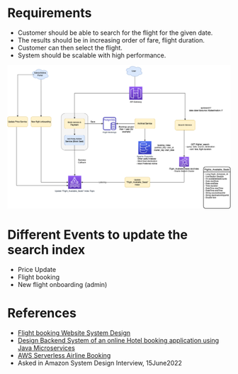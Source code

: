 
# Requirements
- Customer should be able to search for the flight for the given date. 
- The results should be in increasing order of fare, flight duration.
- Customer can then select the flight.
- System should be scalable with high performance.

![](MakeMyTripFlightSearch.drawio.png)

# Different Events to update the search index
- Price Update
- Flight booking
- New flight onboarding (admin)

[//]: # (# Estimation)

[//]: # (- Assuming each apache &#40; service &#41; server can handle 512 concurrent requests.)

[//]: # (- If we consider `1 million concurrent users`, around `2000 servers` would be needed.)

[//]: # (- Expected Latency - `10ms for ElasticSearch`.)

[//]: # (# Data Modeling)

[//]: # (- Search Interface )

[//]: # (  - searchbyDate)

[//]: # (- FlightSearch would implement Search Interface )

# References
- [Flight booking Website System Design](https://ankita4priya.medium.com/flight-booking-website-app-system-design-899c626a6ee6)
- [Design Backend System of an online Hotel booking application using Java Microservices](https://www.nexsoftsys.com/articles/how-to-design-backend-system-of-an-online-hotel-booking-app-using-java.html)
- [AWS Serverless Airline Booking](https://github.com/aws-samples/aws-serverless-airline-booking)
- Asked in Amazon System Design Interview, 15June2022
